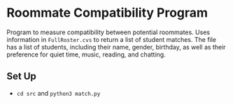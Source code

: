 # Roommate Compatibility Program

Program to measure compatibility between potential roommates.
Uses information in `FullRoster.cvs` to return a list of student matches.
The file has a list of students, including their name, gender, birthday, as well as their preference for quiet time, music, reading, and chatting. 

## Set Up
- `cd src` and `python3 match.py`

